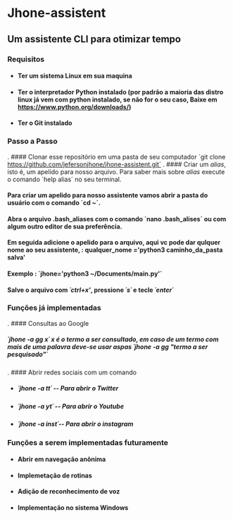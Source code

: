 # Jhone-assistent
## Um assistente CLI para otimizar tempo 
### Requisitos 
* #### Ter um sistema Linux em sua maquina
* #### Ter o interpretador Python instalado (por padrão a maioria das distro linux já vem com python instalado, se não for o seu caso, Baixe em <https://www.python.org/downloads/>)
* #### Ter o Git instalado

### Passo a Passo
. #### Clonar esse repositório em uma pasta de seu computador ´git clone https://github.com/jefersonjhone/jhone-assistent.git´
. #### Criar um *alias*, isto é, um apelido para nosso arquivo. Para saber mais sobre *alias* execute o comando ´help alias´ no seu terminal. 
#### Para criar um apelido para nosso assistente vamos abrir a pasta do usuário com o comando ´cd ~´. 
#### Abra o arquivo __.bash_aliases__ com o comando ´nano .bash_alises´ ou com algum outro editor de sua preferência.
#### Em seguida adicione o apelido para o arquivo, aqui vc pode dar qulquer nome ao seu assistente, : qualquer_nome ='python3 caminho_da_pasta salva'
#### Exemplo : ´jhone='python3 ~/Documents/main.py'´
#### Salve o arquivo com *´ctrl+x'*, pressione *´s´* e tecle *´enter´*

### Funções já implementadas
. #### Consultas ao Google 
##### ´jhone -a gg x´ x é o termo a ser consultado, em caso de um termo com mais de uma palavra deve-se usar aspas ´jhone -a gg "termo a ser pesquisado"´ 
. #### Abrir redes sociais com um comando 
* #####  ´jhone -a tt´ -- Para abrir o Twitter
* ##### ´jhone -a yt´  -- Para abrir o Youtube
* ##### ´jhone -a inst´-- Para abrir o instagram
### Funções a serem implementadas futuramente
* #### Abrir em navegação anônima
* #### Implemetação de rotinas 
* #### Adição de reconhecimento de voz
* #### Implementação no sistema Windows